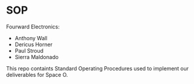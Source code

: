 # SOP
Fourward Electronics: 
- Anthony Wall 
- Dericus Horner 
- Paul Stroud 
- Sierra Maldonado

This repo containts Standard Operating Procedures used to implement our deliverables for Space O.

